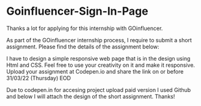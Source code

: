 # Goinfluencer-Sign-In-Page

Thanks a lot for applying for this internship with GOinfluencer.

As part of the GOinfluencer internship process, I require to submit a short assignment. Please find the details of the assignment below:

I have to design a simple responsive web page that is in the design using Html and CSS. Feel free to use your creativity on it and make it responsive.
Upload your assignment at Codepen.io and share the link on or before 31/03/22 (Thursday) EOD

Due to codepen.in for accesing project upload paid version I used Github and below I will attach the design of the short assignment. Thanks!
